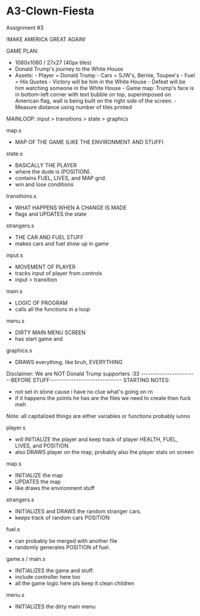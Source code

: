 # A3-Clown-Fiesta
Assignment #3

!MAKE AMERICA GREAT AGAIN!

GAME PLAN:
  - 1080x1080 / 27x27 (40px tiles)
  - Donald Trump's journey to the White House
  - Assets:
        - Player = Donald Trump
        - Cars = SJW's, Bernie, Toupee's
        - Fuel = His Quotes
        - Victory will be him in the White House
        - Defeat will be him watching someone in the White House
        - Game map: Trump's face is in bottom-left corner with text bubble on top, superimposed on American flag, wall is being built on the right side of the screen.
        - Measure distance using number of tiles printed
  
MAINLOOP: input > transitions  > state > graphics

map.s
  - MAP OF THE GAME (LIKE THE ENVIRONMENT AND STUFF)
  
state.s
  - BASICALLY THE PLAYER
  - where the dude is (POSITION).
  - contains FUEL, LIVES, and MAP grid.
  - win and lose conditions

transitions.s
  - WHAT HAPPENS WHEN A CHANGE IS MADE
  - flags and UPDATES the state
  
 strangers.s
  - THE CAR AND FUEL STUFF
  - makes cars and fuel show up in game

input.s
  - MOVEMENT OF PLAYER
  - tracks input of player from controls
  - input > transition

main.s
  - LOGIC OF PROGRAM
  - calls all the functions in a loop
  
menu.s
  - DIRTY MAIN MENU SCREEN
  - has start game and 
  
graphics.s
  - DRAWS everything. like bruh, EVERYTHING
  
Disclaimer: We are NOT Donald Trump supporters :33 
------------------------BEFORE STUFF------------------------------
STARTING NOTES:
  - not set in stone cause i have no clue what's going on rn
  - if it happens the points he has are the files we need to create then fuck meh

Note: all capitalized things are either variables or functions probably iunno

player.s
  - will INITIALIZE the player and keep track of player HEALTH, FUEL, LIVES, and POSITION.
  - also DRAWS player on the map, probably also the player stats on screen

map.s
  - INITIALIZE the map
  - UPDATES the map
  - like draws the environment stuff
  
strangers.s
  - INITIALIZES and DRAWS the random stranger cars.
  - keeps track of random cars POSITION

fuel.s
  - can probably be merged with another file
  - randomly generates POSITION of fuel.

game.s / main.s
  - INITIALIZES the game and stuff.
  - include controller here too
  - all the game logic here pls keep it clean children
  
menu.s
  - INITIALIZES the dirty main menu

